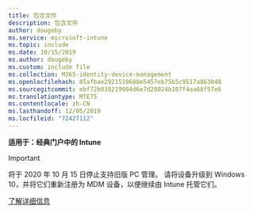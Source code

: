 ```yaml
---
title: 包含文件
description: 包含文件
author: dougeby
ms.service: microsoft-intune
ms.topic: include
ms.date: 10/15/2019
ms.author: dougeby
ms.custom: include file
ms.collection: M365-identity-device-management
ms.openlocfilehash: 85afbae2921510688e5457eb75b5c9517a863048
ms.sourcegitcommit: ebf72b038219904d6e7d20024b107f4aa68f57e6
ms.translationtype: MTE75
ms.contentlocale: zh-CN
ms.lasthandoff: 12/05/2019
ms.locfileid: "72427112"
---
```

**适用于：经典门户中的 Intune**

> [!Important]
> 将于 2020 年 10 月 15 日停止支持旧版 PC 管理。 请将设备升级到 Windows 10，并将它们重新注册为 MDM 设备，以便继续由 Intune 托管它们。
>
> [了解详细信息](https://go.microsoft.com/fwlink/?linkid=2107122)
